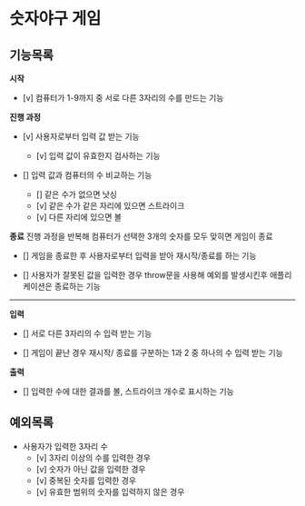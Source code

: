 # 숫자야구 게임

## 기능목록

**시작**

- [v] 컴퓨터가 1-9까지 중 서로 다른 3자리의 수를 만드는 기능

**진행 과정**

- [v] 사용자로부터 입력 값 받는 기능

  - [v] 입력 값이 유효한지 검사하는 기능

- [] 입력 값과 컴퓨터의 수 비교하는 기능

  - [] 같은 수가 없으면 낫싱
  - [v] 같은 수가 같은 자리에 있으면 스트라이크
  - [v] 다른 자리에 있으면 볼

**종료**
진행 과정을 반복해 컴퓨터가 선택한 3개의 숫자를 모두 맞히면 게임이 종료

- [] 게임을 종료한 후 사용자로부터 입력을 받아 재시작/종료를 하는 기능

- [] 사용자가 잘못된 값을 입력한 경우 throw문을 사용해 예외를 발생시킨후 애플리케이션은 종료하는 기능

<hr>

**입력**

- [] 서로 다른 3자리의 수 입력 받는 기능

- [] 게임이 끝난 경우 재시작/ 종료를 구분하는 1과 2 중 하나의 수 입력 받는 기능

**출력**

- [] 입력한 수에 대한 결과를 볼, 스트라이크 개수로 표시하는 기능

## 예외목록

- 사용자가 입력한 3자리 수
  - [v] 3자리 이상의 수를 입력한 경우
  - [v] 숫자가 아닌 값을 입력한 경우
  - [v] 중복된 숫자를 입력한 경우
  - [v] 유효한 범위의 숫자를 입력하지 않은 경우
